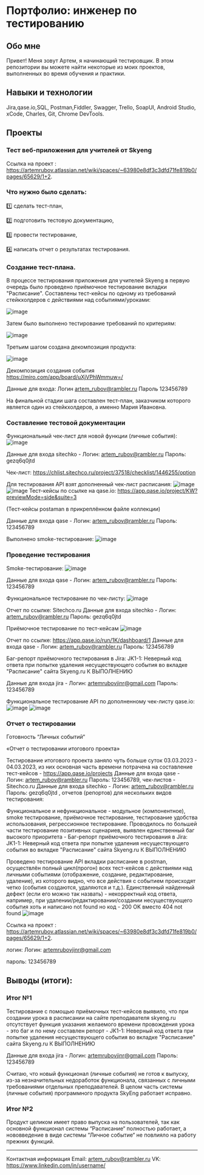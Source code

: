 # Портфолио: инженер по тестированию
## Обо мне
Привет! Меня зовут Артем, я начинающий тестировщик.
В этом репозитории вы можете найти некоторые из моих проектов, выполненных во время обучения и практики.

## Навыки и технологии
Jira,qase.io,SQL, Postman,Fiddler, Swagger, Trello,
SoapUI, Android Studio, xCode, Charles, Git, Chrome DevTools.

## Проекты
### Тест веб-приложения для учителей от Skyeng
Ссылка на проект : https://artemrubov.atlassian.net/wiki/spaces/~63980e8df3c3dfd71fe819b0/pages/65629/1+2.

### Что нужно было сделать:

1️⃣ сделать тест-план,

2️⃣ подготовить тестовую документацию,

3️⃣ провести тестирование,

4️⃣ написать отчет о результатах тестирования.

### Создание тест-плана.
 В процессе тестирования приложения для учителей Skyeng в первую очередь было проведено приёмочное тестирование вкладки "Расписание". Составлены тест-кейсы по одному из требований стейкхолдеров с действиями над событиями/уроками:

![image](https://github.com/kyshtamol/attestation/assets/138906791/024eaa74-2379-431c-8f67-0c199b666d5b)

Затем было выполнено тестирование требований по критериям:

![image](https://github.com/kyshtamol/attestation/assets/138906791/7c9d1220-a09b-4c74-adba-66f8d4c208aa)

Третьим шагом создана декомпозиция продукта:

![image](https://github.com/kyshtamol/attestation/assets/138906791/b85c39a9-0731-45bb-a244-ac8190063e35)

Декомпозиция создания события  https://miro.com/app/board/uXjVPhWmmuw=/ 

Данные для входа:   Логин artem_rubov@rambler.ru  Пароль 123456789

На финальной стадии шага составлен тест-план, заказчиком которого является один из стейкхолдеров, а именно Мария Ивановна.

### Составление тестовой документации
Функциональный чек-лист для новой функции (личные события):
![image](https://github.com/kyshtamol/attestation/assets/138906791/06994bc1-8095-4ee2-89ed-19bce6e4b74e)

Данные для входа sitechko - Логин: artem_rubov@rambler.ru   Пароль: gezq6q0jtd

Чек-лист: https://chlist.sitechco.ru/project/37518/checklist/1446255/option

Для тестирования API взят дополненный чек-лист расписания:
![image](https://github.com/kyshtamol/attestation/assets/138906791/5e30f218-c7bf-4e65-8988-7ea8292a5105)
![image](https://github.com/kyshtamol/attestation/assets/138906791/ff6caba9-f173-406d-a2f4-1aa3a0e111ab)
Тест-кейсы по ссылке на qase.io: https://app.qase.io/project/KW?previewMode=side&suite=3

(Тест-кейсы postaman в прикреплённом файле коллекции)

Данные для входа qase - Логин: artem_rubov@rambler.ru   Пароль: 123456789

Выполнено smoke-тестирование:
![image](https://github.com/kyshtamol/attestation/assets/138906791/9975c44b-c506-4442-a318-10a5773b288c)

### Проведение тестирования
Smoke-тестирование:
![image](https://github.com/kyshtamol/attestation/assets/138906791/2c5e8b66-cf25-4f92-b1a8-f5cc6f2705b5)


Данные для входа qase - Логин: artem_rubov@rambler.ru   Пароль: 123456789


Функциональное тестирование по чек-листу:
![image](https://github.com/kyshtamol/attestation/assets/138906791/b3897b59-3d62-4581-ba09-d1c1c55f7134)

Отчет по ссылке: Sitechco.ru 
Данные для входа sitechko - Логин: artem_rubov@rambler.ru   Пароль: gezq6q0jtd

Приёмочное тестирование по тест-кейсам 
![image](https://github.com/kyshtamol/attestation/assets/138906791/cb78d207-e61c-44d1-9ddb-07104d50cba8)

Отчет по ссылке: https://app.qase.io/run/1K/dashboard/1
Данные для входа qase - Логин: artem_rubov@rambler.ru   Пароль: 123456789

Баг-репорт приёмочного тестирования в Jira: JK1-1: Неверный код ответа при попытке удаления несуществующего события  во вкладке "Расписание" сайта Skyeng.ru
К ВЫПОЛНЕНИЮ


Данные для входа jira - Логин: artemrubovjinr@gmail.com   Пароль: 123456789

Функциональное тестирование API по дополненному чек-листу qase.io:
![image](https://github.com/kyshtamol/attestation/assets/138906791/dc20d5c8-d3c1-4a4e-b106-e02720117251)
![image](https://github.com/kyshtamol/attestation/assets/138906791/38ecba2c-52a2-42d0-803d-8bc3dc30fce0)
### Отчет о тестировании
Готовность “Личных событий“

«Отчет о тестировании итогового проекта»

Тестирование итогового проекта заняло чуть больше суток 03.03.2023 - 04.03.2023, из них основная часть времени потрачена на составление тест-кейсов - https://app.qase.io/projects Данные для входа qase - Логин: artem_rubov@rambler.ru   Пароль: 123456789, чек-листов - Sitechco.ru Данные для входа sitechko - Логин: artem_rubov@rambler.ru   Пароль: gezq6q0jtd , отчетов (репортов) для нескольких видов тестирования:

Функциональное и нефункциональное - модульное (компонентное), smoke тестирование, приёмочное тестирование, тестирование удобства использования, регрессионное тестирование. Проводилось по большей части тестирование позитивных сценариев, выявлен единственный баг высокого приоритета - Баг-репорт приёмочного тестирования в Jira: JK1-1: Неверный код ответа при попытке удаления несуществующего события  во вкладке "Расписание" сайта Skyeng.ru
К ВЫПОЛНЕНИЮ
 

Проведено тестирование API вкладки расписание в postman, осуществлён полный цикл(прогон) всех тест-кейсов с действиями над личными событиями (отображение, создание, редактирование, удаление), из которого видно, что все действия с событием происходят четко (события создаются, удаляются и т.д.). Единственный найденный дефект (если его можно так назвать) - некорректный код ответа, например, при удалении/редактировании/создании несуществующего события хоть и написано not found но код - 200 OK вместо 404 not found
![image](https://github.com/kyshtamol/attestation/assets/138906791/2fc645d6-5598-4112-b5b6-995d2a8223fb)


Ссылка на проект : https://artemrubov.atlassian.net/wiki/spaces/~63980e8df3c3dfd71fe819b0/pages/65629/1+2.

логин: Логин: artemrubovjinr@gmail.com

пароль: 123456789

## Выводы (итоги):

### Итог №1 
Тестирование с помощью приёмочных тест-кейсов выявило, что при создании урока в расписании на сайте преподавателя skyeng.ru отсутствует функция указания желаемого времени провождения урока - это баг и по нему составлен репорт - JK1-1: Неверный код ответа при попытке удаления несуществующего события  во вкладке "Расписание" сайта Skyeng.ru
К ВЫПОЛНЕНИЮ
 

Данные для входа jira - Логин: artemrubovjinr@gmail.com   Пароль: 123456789

Считаю, что новый функционал (личные события) не готов к выпуску, из-за незначительных недоработок функционала, связанных с личными требованиями отдельных преподавателей. В целом часть системы (личные события) программного продукта SkyEng работает исправно.
### Итог №2
Продукт целиком имеет право выпуска на пользователей, так как основной функционал системы “Расписание“ полностью работает, а нововведение в виде системы “Личное событие“ не повлияло на работу прежних функций.







__________________________________________________________________________________________________________
Контактная информация
Email: artem_rubov@rambler.ru
VK: https://www.linkedin.com/in/username/

